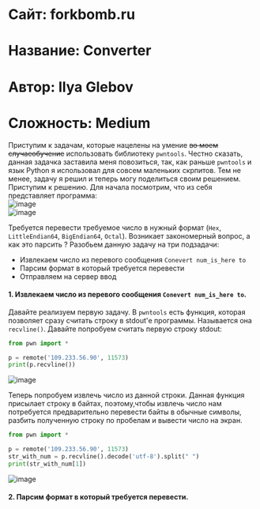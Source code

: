 
# Сайт: forkbomb.ru 
# Название: Converter
# Автор: Ilya Glebov
# Сложность: Medium

Приступим к задачам, которые нацелены на умение ~~во моем случаеобучение~~ использовать библиотеку `pwntools`. Честно сказать, данная задачка заставила меня повозиться, так, как раньше `pwntools` и язык Python я использовал для 
совсем маленьких скрпитов. Тем не менее, задачу я решил и теперь могу поделиться своим решением. Приступим к решению. 
Для начала посмотрим, что из себя представляет программа: <br />
![image](https://github.com/user-attachments/assets/e7a94b52-cecc-4e75-85a0-a7850c152935) <br />
![image](https://github.com/user-attachments/assets/38e0ebb1-dbb3-413f-8585-ce54578a3cc5) <br />

Требуется перевести требуемое число в нужный формат (`Hex`, `LittleEndian64`, `BigEndian64`, `Octal`). Возникает закономерный вопрос, а как это парсить ? 
Разобьем данную задачу на три подзадачи: 
  - Извлекаем число из перевого сообщения `Conevert num_is_here to`
  - Парсим формат в который требуется перевести
  - Отправляем на сервер ввод

#### 1. Извлекаем число из перевого сообщения `Conevert num_is_here to`.
Давайте реализуем первую задачу. В `pwntools` есть функция, которая позволяет сразу считать строку в stdout'е программы. Называется она `recvline()`. Давайте попробуем 
считать первую строку stdout: 
```py
from pwn import * 

p = remote('109.233.56.90', 11573)
print(p.recvline())
```
![image](https://github.com/user-attachments/assets/8f9f3e93-167d-4630-93bf-67f4276c3d55)

Теперь попробуем извлечь число из данной строки. Данная функция присылает строку в байтах, поэтому,чтобы извлечь число нам потребуется предварительно 
перевести байты в обычные символы, разбить полученную строку по пробелам и вывести число на экран.

```py 
from pwn import * 

p = remote('109.233.56.90', 11573)
str_with_num = p.recvline().decode('utf-8').split(" ")
print(str_with_num[1])
```
![image](https://github.com/user-attachments/assets/15036042-26ff-4f69-b205-35532994ad3b) <br />

#### 2.  Парсим формат в который требуется перевести.




